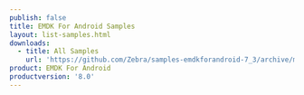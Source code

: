 ```yaml
---
publish: false
title: EMDK For Android Samples
layout: list-samples.html
downloads:
  - title: All Samples
    url: 'https://github.com/Zebra/samples-emdkforandroid-7_3/archive/master.zip'
product: EMDK For Android
productversion: '8.0'
---
```






















